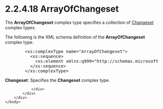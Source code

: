 <html dir="LTR" xmlns:mshelp="http://msdn.microsoft.com/mshelp" xmlns:ddue="http://ddue.schemas.microsoft.com/authoring/2003/5" xmlns:xlink="http://www.w3.org/1999/xlink" xmlns:tool="http://www.microsoft.com/tooltip">
    <head>
        <meta http-equiv="Content-Type" content="text/html; CHARSET=utf-8"></meta>
        <meta name="save" content="history"></meta>
        <title>2.2.4.18 ArrayOfChangeset</title>
        <xml>
            <mshelp:toctitle title="2.2.4.18 ArrayOfChangeset"></mshelp:toctitle>
            <mshelp:rltitle title="[MS-SSMDSWS-15]: ArrayOfChangeset"></mshelp:rltitle>
            <mshelp:keyword index="A" term="8a27a576-67a4-415a-b5b3-c56535cd1174"></mshelp:keyword>
            <mshelp:attr name="DCSext.ContentType" value="open specification"></mshelp:attr>
            <mshelp:attr name="AssetID" value="8a27a576-67a4-415a-b5b3-c56535cd1174"></mshelp:attr>
            <mshelp:attr name="TopicType" value="kbRef"></mshelp:attr>
            <mshelp:attr name="DCSext.Title" value="[MS-SSMDSWS-15]: ArrayOfChangeset" />
        </xml>
    </head>
    <body>
        <div id="header">
            <h1 class="heading">2.2.4.18 ArrayOfChangeset</h1>
        </div>
        <div id="mainSection">
            <div id="mainBody">
                <div id="allHistory" class="saveHistory"></div>
                <div id="sectionSection0" class="section" name="collapseableSection">
                    

<p>The <b>ArrayOfChangeset</b> complex type specifies a
collection of <a href="f3857962-31ed-4b58-ab17-bae78b11fa9b.htm">Changeset</a>
complex types.</p>

<p>The following is the XML schema definition of the <b>ArrayOfChangeset</b>
complex type.</p>

<dl>
<dd>
<div><pre>   &lt;xs:complexType name=&quot;ArrayOfChangeset&quot;&gt;
     &lt;xs:sequence&gt;
       &lt;xs:element xmlns:q999=&quot;http://schemas.microsoft.com/sqlserver/masterdataservices/2009/09&quot; minOccurs=&quot;0&quot; maxOccurs=&quot;unbounded&quot; name=&quot;Changeset&quot; nillable=&quot;true&quot; type=&quot;q999:Changeset&quot; xmlns:xs=&quot;http://www.w3.org/2001/XMLSchema&quot; /&gt;
     &lt;/xs:sequence&gt;
   &lt;/xs:complexType&gt;
</pre></div>
</dd></dl>

<p><b>Changeset</b>: Specifies the <b>Changeset</b> complex
type.</p>


                </div>
            </div>
        </div>
    </body>
</html>